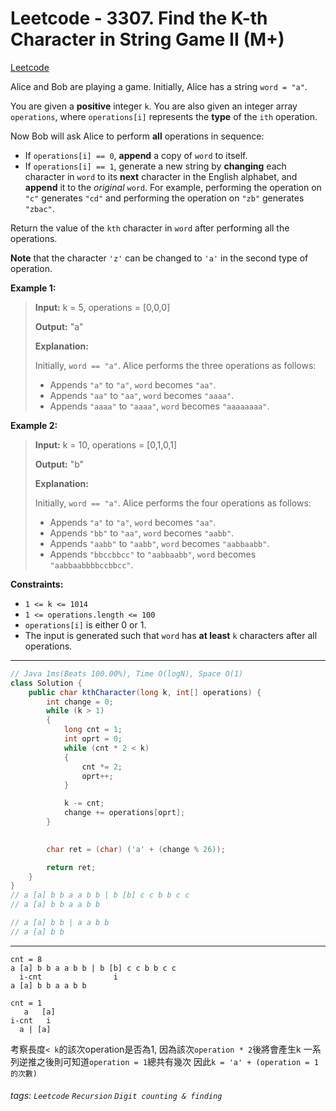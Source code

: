 # Leetcode - 3307. Find the K-th Character in String Game II (M+)

[Leetcode](https://leetcode.com/problems/find-the-k-th-character-in-string-game-ii/)

Alice and Bob are playing a game. Initially, Alice has a string `word = "a"`.

You are given a **positive** integer `k`. You are also given an integer array `operations`, where `operations[i]` represents the **type** of the `ith` operation.

Now Bob will ask Alice to perform **all** operations in sequence:

-   If `operations[i] == 0`, **append** a copy of `word` to itself.
-   If `operations[i] == 1`, generate a new string by **changing** each character in `word` to its **next** character in the English alphabet, and **append** it to the _original_ `word`. For example, performing the operation on `"c"` generates `"cd"` and performing the operation on `"zb"` generates `"zbac"`.

Return the value of the `kth` character in `word` after performing all the operations.

**Note** that the character `'z'` can be changed to `'a'` in the second type of operation.

**Example 1:**

> **Input:** k = 5, operations = [0,0,0]
> 
> **Output:** "a"
> 
> **Explanation:**
> 
> Initially, `word == "a"`. Alice performs the three operations as follows:
> 
> -   Appends `"a"` to `"a"`, `word` becomes `"aa"`.
> -   Appends `"aa"` to `"aa"`, `word` becomes `"aaaa"`.
> -   Appends `"aaaa"` to `"aaaa"`, `word` becomes `"aaaaaaaa"`.

**Example 2:**

> **Input:** k = 10, operations = [0,1,0,1]
> 
> **Output:** "b"
> 
> **Explanation:**
> 
> Initially, `word == "a"`. Alice performs the four operations as follows:
> 
> -   Appends `"a"` to `"a"`, `word` becomes `"aa"`.
> -   Appends `"bb"` to `"aa"`, `word` becomes `"aabb"`.
> -   Appends `"aabb"` to `"aabb"`, `word` becomes `"aabbaabb"`.
> -   Appends `"bbccbbcc"` to `"aabbaabb"`, `word` becomes `"aabbaabbbbccbbcc"`.

**Constraints:**

-   `1 <= k <= 1014`
-   `1 <= operations.length <= 100`
-   `operations[i]` is either 0 or 1.
-   The input is generated such that `word` has **at least** `k` characters after all operations.

---
```java
// Java 1ms(Beats 100.00%), Time O(logN), Space O(1)
class Solution {
    public char kthCharacter(long k, int[] operations) {
        int change = 0;
        while (k > 1)
        {
            long cnt = 1;
            int oprt = 0;
            while (cnt * 2 < k)
            {
                cnt *= 2;
                oprt++;
            }

            k -= cnt;
            change += operations[oprt];
        }

        
        char ret = (char) ('a' + (change % 26));

        return ret;
    }
}
// a [a] b b a a b b | b [b] c c b b c c
// a [a] b b a a b b

// a [a] b b | a a b b
// a [a] b b
```
---
```
cnt = 8
a [a] b b a a b b | b [b] c c b b c c
  i-cnt                i
a [a] b b a a b b

cnt = 1
   a   [a]
i-cnt   i
  a | [a]
```
考察長度`< k`的該次operation是否為1, 因為該次`operation * 2`後將會產生k
一系列逆推之後則可知道`operation = 1`總共有幾次
因此`k = 'a' + (operation = 1的次數)`


###### tags: `Leetcode` `Recursion` `Digit counting & finding`